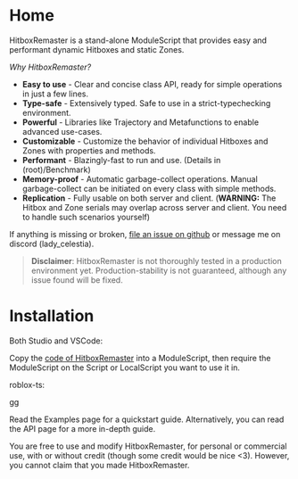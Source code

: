# Home
HitboxRemaster is a stand-alone ModuleScript that provides easy and performant dynamic Hitboxes and static Zones.

*Why HitboxRemaster?*

- **Easy to use** - Clear and concise class API, ready for simple operations in just a few lines.
- **Type-safe** - Extensively typed. Safe to use in a strict-typechecking environment.
- **Powerful** - Libraries like Trajectory and Metafunctions to enable advanced use-cases.
- **Customizable** - Customize the behavior of individual Hitboxes and Zones with properties and methods.
- **Performant** - Blazingly-fast to run and use. (Details in (root)/Benchmark)
- **Memory-proof** - Automatic garbage-collect operations. Manual garbage-collect can be initiated on every class with simple methods.
- **Replication** - Fully usable on both server and client. (**WARNING:** The Hitbox and Zone serials may overlap across server and client. You need to handle such scenarios yourself)

If anything is missing or broken, [file an issue on github](https://github.com/LadyCelastia/HitboxRemaster/issues) or message me on discord (lady_celestia).

> **Disclaimer**: HitboxRemaster is not thoroughly tested in a production environment yet. Production-stability is not guaranteed, although any issue found will be fixed.

# Installation
Both Studio and VSCode:

Copy the [code of HitboxRemaster](https://github.com/LadyCelastia/HitboxRemaster/blob/main/src/init.lua) into a ModuleScript, then require the ModuleScript on the Script or LocalScript you want to use it in.

roblox-ts:

gg



Read the Examples page for a quickstart guide. Alternatively, you can read the API page for a more in-depth guide.

You are free to use and modify HitboxRemaster, for personal or commercial use, with or without credit (though some credit would be nice <3). However, you cannot claim that you made HitboxRemaster.